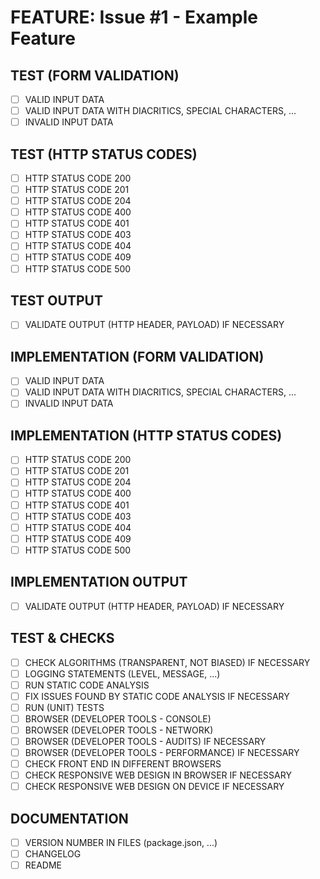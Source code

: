 # FEATURE: Issue #1 - Example Feature

## TEST (FORM VALIDATION)

- [ ] VALID INPUT DATA
- [ ] VALID INPUT DATA WITH DIACRITICS, SPECIAL CHARACTERS, ...
- [ ] INVALID INPUT DATA

## TEST (HTTP STATUS CODES)

- [ ] HTTP STATUS CODE 200
- [ ] HTTP STATUS CODE 201
- [ ] HTTP STATUS CODE 204
- [ ] HTTP STATUS CODE 400
- [ ] HTTP STATUS CODE 401
- [ ] HTTP STATUS CODE 403
- [ ] HTTP STATUS CODE 404
- [ ] HTTP STATUS CODE 409
- [ ] HTTP STATUS CODE 500

## TEST OUTPUT

- [ ] VALIDATE OUTPUT (HTTP HEADER, PAYLOAD) IF NECESSARY

## IMPLEMENTATION (FORM VALIDATION)

- [ ] VALID INPUT DATA
- [ ] VALID INPUT DATA WITH DIACRITICS, SPECIAL CHARACTERS, ...
- [ ] INVALID INPUT DATA

## IMPLEMENTATION (HTTP STATUS CODES)

- [ ] HTTP STATUS CODE 200
- [ ] HTTP STATUS CODE 201
- [ ] HTTP STATUS CODE 204
- [ ] HTTP STATUS CODE 400
- [ ] HTTP STATUS CODE 401
- [ ] HTTP STATUS CODE 403
- [ ] HTTP STATUS CODE 404
- [ ] HTTP STATUS CODE 409
- [ ] HTTP STATUS CODE 500

## IMPLEMENTATION OUTPUT

- [ ] VALIDATE OUTPUT (HTTP HEADER, PAYLOAD) IF NECESSARY

## TEST & CHECKS

- [ ] CHECK ALGORITHMS (TRANSPARENT, NOT BIASED) IF NECESSARY
- [ ] LOGGING STATEMENTS (LEVEL, MESSAGE, ...)
- [ ] RUN STATIC CODE ANALYSIS
- [ ] FIX ISSUES FOUND BY STATIC CODE ANALYSIS IF NECESSARY
- [ ] RUN (UNIT) TESTS
- [ ] BROWSER (DEVELOPER TOOLS - CONSOLE)
- [ ] BROWSER (DEVELOPER TOOLS - NETWORK)
- [ ] BROWSER (DEVELOPER TOOLS - AUDITS) IF NECESSARY
- [ ] BROWSER (DEVELOPER TOOLS - PERFORMANCE) IF NECESSARY
- [ ] CHECK FRONT END IN DIFFERENT BROWSERS
- [ ] CHECK RESPONSIVE WEB DESIGN IN BROWSER IF NECESSARY
- [ ] CHECK RESPONSIVE WEB DESIGN ON DEVICE IF NECESSARY

## DOCUMENTATION

- [ ] VERSION NUMBER IN FILES (package.json, ...)
- [ ] CHANGELOG
- [ ] README